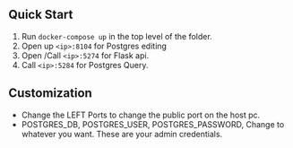 ## Quick Start
1. Run ``docker-compose up`` in the top level of the folder.
2. Open up ``<ip>:8104`` for Postgres editing
3. Open /Call ``<ip>:5274`` for Flask api.
4. Call ``<ip>:5284`` for Postgres Query.

## Customization

- Change the LEFT Ports to change the public port on the host pc.
- POSTGRES_DB, POSTGRES_USER, POSTGRES_PASSWORD, Change to whatever you want. These are your admin credentials.